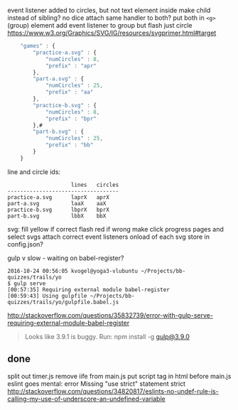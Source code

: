 
event listener added to circles, but not text element inside
    make child instead of sibling? no dice
    attach same handler to both?
put both in `<g>` (group) element
add event listener to group but flash just circle
https://www.w3.org/Graphics/SVG/IG/resources/svgprimer.html#target

```js
    "games" : {
        "practice-a.svg" : {
            "numCircles" : 8,
            "prefix" : "apr"
        },
        "part-a.svg" : {
            "numCircles" : 25,
            "prefix" : "aa"
        },
        "practice-b.svg" : {
            "numCircles" : 8,
            "prefix" : "bpr"
        },# 
        "part-b.svg" : {
            "numCircles" : 25,
            "prefix" : "bb"
        }
    }
```

line and circle ids:

                        lines   circles
    -----------------------------------
    practice-a.svg      laprX   aprX
    part-a.svg          laaX    aaX
    practice-b.svg      lbprX   bprX
    part-b.svg          lbbX    bbX      


svg:
fill yellow if correct
flash red if wrong
make click progress pages and select svgs
attach correct event listeners onload of each svg
    store in config.json?

gulp v slow - waiting on babel-register?

    2016-10-24 00:56:05 kvogel@yoga3-vlubuntu ~/Projects/bb-quizzes/trails/yo
    $ gulp serve
    [00:57:35] Requiring external module babel-register
    [00:59:43] Using gulpfile ~/Projects/bb-quizzes/trails/yo/gulpfile.babel.js

http://stackoverflow.com/questions/35832739/error-with-gulp-serve-requiring-external-module-babel-register
>Looks like 3.9.1 is buggy. Run:
npm install -g gulp@3.9.0

## done

split out timer.js
    remove iife from main.js
    put script tag in html before main.js
    eslint goes mental: error  Missing "use strict" statement  strict
        http://stackoverflow.com/questions/34820817/eslints-no-undef-rule-is-calling-my-use-of-underscore-an-undefined-variable

